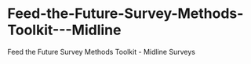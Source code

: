 # Feed-the-Future-Survey-Methods-Toolkit---Midline
Feed the Future Survey Methods Toolkit - Midline Surveys
